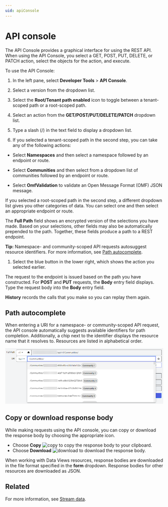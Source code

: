 ```yaml
---
uid: apiConsole
---
```


# API console

The API Console provides a graphical interface for using the REST API. When using the API Console, you select a GET, POST, PUT, DELETE, or PATCH action, select the objects for the action, and execute.

To use the API Console:

1. In the left pane, select **Developer Tools** > **API Console**.

1. Select a version from the dropdown list.

1. Select the **Root/Tenant path enabled** icon to toggle between a tenant-scoped path or a root-scoped path.

1. Select an action from the **GET/POST/PUT/DELETE/PATCH** dropdown list.

1. Type a slash (/) in the text field to display a dropdown list.

1. If you selected a tenant-scoped path in the second step, you can take any of the following actions:

  - Select **Namespaces** and then select a namespace followed by an endpoint or route.

  - Select **Communities** and then select from a dropdown list of communities followed by an endpoint or route.

  - Select **OmfValidation** to validate an Open Message Format (OMF) JSON message.

  If you selected a root-scoped path in the second step, a different dropdown list gives you other categories of data. You can select one and then select an appropriate endpoint or route.

  The **Full Path** field shows an encrypted version of the selections you have made. Based on your selections, other fields may also be automatically prepended to the path. Together, these fields produce a path to a REST endpoint.

  **Tip:** Namespace- and community-scoped API requests autosuggest resource identifiers. For more information, see [Path autocomplete](#path-autocomplete).

1. Select the blue button in the lower right, which shows the action you selected earlier.

  The request to the endpoint is issued based on the path you have constructed. For **POST** and **PUT** requests, the **Body** entry field displays. Type the request body into the **Body** entry field.

  **History** records the calls that you make so you can replay them again.

## Path autocomplete

When entering a URI for a namespace- or community-scoped API request, the API console automatically suggests available identifiers for path completion. Additionally, a chip next to the identifier displays the resource name that it resolves to. Resources are listed in alphabetical order.

![Path autocomplete](images/api-console-autocomplete.png)

## Copy or download response body

While making requests using the API console, you can copy or download the response body by choosing the appropriate icon.

- Choose **Copy** ![copy](../../_icons/default/content-copy.svg) to copy the response body to your clipboard.
- Choose **Download** ![download](../../_icons/default/download.svg) to download the response body.

When working with Data Views resources, response bodies are downloaded in the file format specified in the **form** dropdown. Response bodies for other resources are downloaded as JSON.

## Related

For more information, see [Stream data](xref:sds-stream-data).
